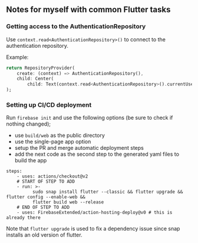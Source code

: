 ## Notes for myself with common Flutter tasks

### Getting access to the AuthenticationRepository

Use ```context.read<AuthenticationRepository>()``` to connect to the authentication repository.

Example:

```dart
return RepositoryProvider(
    create: (context) => AuthenticationRepository(),
    child: Center(
        child: Text(context.read<AuthenticationRepository>().currentUser.id)),
);
```

### Setting up CI/CD deployment

Run ```firebase init``` and use the following options (be sure to check if nothing changed);

* use ```build/web``` as the public directory
* use the single-page app option
* setup the PR and merge automatic deployment steps
* add the next code as the second step to the generated yaml files to build the app

```
steps:
    - uses: actions/checkout@v2
    # START OF STEP TO ADD
    - run: >-
          sudo snap install flutter --classic && flutter upgrade && flutter config --enable-web &&
          flutter build web --release
    # END OF STEP TO ADD
    - uses: FirebaseExtended/action-hosting-deploy@v0 # this is already there
```

Note that ```flutter upgrade``` is used to fix a dependency issue since snap installs an old version of flutter. 